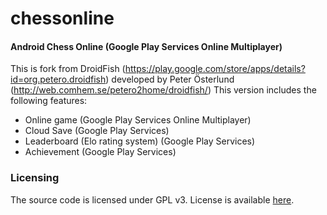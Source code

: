 chessonline
===========

#### Android Chess Online (Google Play Services Online Multiplayer)

This is fork from DroidFish (https://play.google.com/store/apps/details?id=org.petero.droidfish) developed by Peter Österlund (http://web.comhem.se/petero2home/droidfish/)
This version includes the following features:
- Online game (Google Play Services Online Multiplayer)
- Cloud Save (Google Play Services)
- Leaderboard (Elo rating system) (Google Play Services)
- Achievement (Google Play Services)

### Licensing

The source code is licensed under GPL v3. License is available [here](/LICENSE).